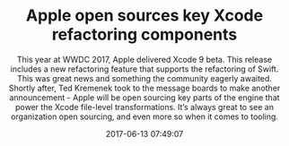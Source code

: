 ---
title: "Apple open sources key Xcode refactoring components"
subtitle: "This year at WWDC 2017, Apple delivered Xcode 9 beta. This release includes a new refactoring feature that supports the refactoring of Swift. This was great news and something the community eagerly awaited. Shortly after, Ted Kremenek took to the message boards to make another announcement - Apple will be open sourcing key parts of the engine that power the Xcode file-level transformations. It’s always great to see an organization open sourcing, and even more so when it comes to tooling."
tags: ["Xcode","refactoring","opensource"]
link: "https://lists.swift.org/pipermail/swift-dev/Week-of-Mon-20170605/004751.html"
date: "2017-06-13 07:49:07"
---